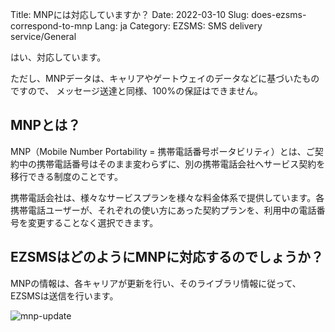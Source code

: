 Title: MNPには対応していますか？
Date: 2022-03-10
Slug: does-ezsms-correspond-to-mnp
Lang: ja
Category: EZSMS: SMS delivery service/General

はい、対応しています。

ただし、MNPデータは、キャリアやゲートウェイのデータなどに基づいたものですので、 メッセージ送達と同様、100%の保証はできません。

## MNPとは？

MNP（Mobile Number Portability = 携帯電話番号ポータビリティ）とは、ご契約中の携帯電話番号はそのまま変わらずに、別の携帯電話会社へサービス契約を移行できる制度のことです。

携帯電話会社は、様々なサービスプランを様々な料金体系で提供しています。各携帯電話ユーザーが、それぞれの使い方にあった契約プランを、利用中の電話番号を変更することなく選択できます。

## EZSMSはどのようにMNPに対応するのでしょうか？

MNPの情報は、各キャリアが更新を行い、そのライブラリ情報に従って、EZSMSは送信を行います。

![mnp-update](images/mnp-update-ja.png)
